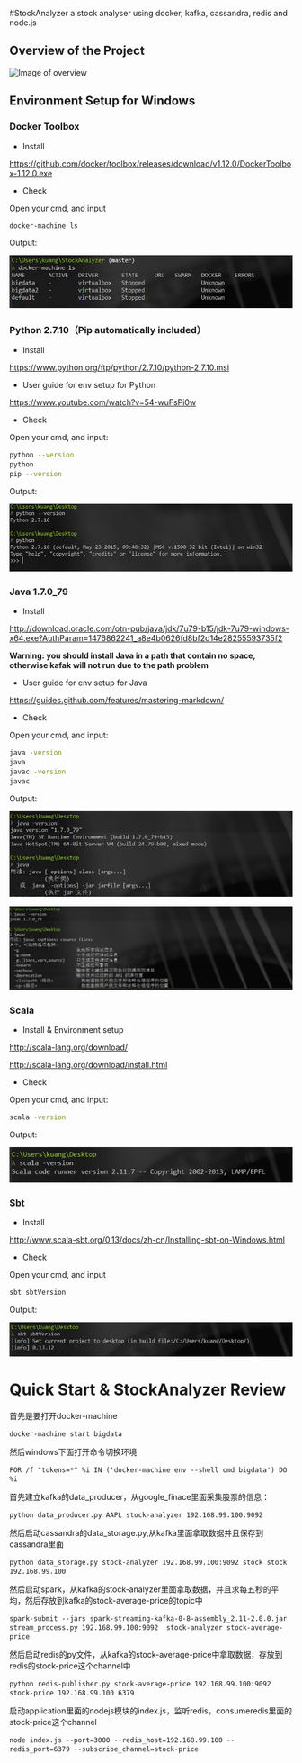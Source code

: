 #StockAnalyzer
a stock analyser using docker, kafka, cassandra, redis and node.js 
## Overview of the Project 

![Image of overview](https://github.com/ZhengKuang/StockAnalyzer/blob/master/images/overview.gif)

## Environment Setup for Windows
### Docker Toolbox

 - Install

https://github.com/docker/toolbox/releases/download/v1.12.0/DockerToolbox-1.12.0.exe

 - Check

Open your cmd, and input
```sh
docker-machine ls
```
Output:

![Image of docker](https://github.com/ZhengKuang/StockAnalyzer/blob/master/images/docker-machine%20ls.JPG)

### Python 2.7.10（Pip automatically included）

 - Install

https://www.python.org/ftp/python/2.7.10/python-2.7.10.msi

 - User guide for env setup for Python

https://www.youtube.com/watch?v=54-wuFsPi0w

 - Check

Open your cmd, and input:
```sh
python --version
python
pip --version
```
Output:

![Image of python](https://github.com/ZhengKuang/StockAnalyzer/blob/master/images/python.JPG)

### Java 1.7.0_79

 - Install

http://download.oracle.com/otn-pub/java/jdk/7u79-b15/jdk-7u79-windows-x64.exe?AuthParam=1476862241_a8e4b0626fd8bf2d14e28255593735f2

**Warning: you should install Java in a path that contain no space, otherwise kafak will not run due to the path problem**

 - User guide for env setup for Java

https://guides.github.com/features/mastering-markdown/

 - Check

Open your cmd, and input:
```sh
java -version
java
javac -version
javac
```
Output:

![Image of Java](https://github.com/ZhengKuang/StockAnalyzer/blob/master/images/Java.JPG)

![Image of Javac](https://github.com/ZhengKuang/StockAnalyzer/blob/master/images/javac.JPG)

### Scala 

 - Install & Environment setup
 
http://scala-lang.org/download/

http://scala-lang.org/download/install.html

 - Check

Open your cmd, and input:
```sh
scala -version
```
Output:

![Image of scala](https://github.com/ZhengKuang/StockAnalyzer/blob/master/images/scala.JPG)

### Sbt

 - Install

http://www.scala-sbt.org/0.13/docs/zh-cn/Installing-sbt-on-Windows.html

 - Check

Open your cmd, and input 
```sh
sbt sbtVersion
```
Output:

![Image of sbt](https://github.com/ZhengKuang/StockAnalyzer/blob/master/images/sbt.JPG)


# Quick Start & StockAnalyzer Review

首先是要打开docker-machine
```
docker-machine start bigdata
```
然后windows下面打开命令切换环境
```
FOR /f "tokens=*" %i IN ('docker-machine env --shell cmd bigdata') DO %i
```

首先建立kafka的data_producer，从google_finace里面采集股票的信息：
```
python data_producer.py AAPL stock-analyzer 192.168.99.100:9092
```
然后启动cassandra的data_storage.py,从kafka里面拿取数据并且保存到cassandra里面
```
python data_storage.py stock-analyzer 192.168.99.100:9092 stock stock 192.168.99.100
```
然后启动spark，从kafka的stock-analyzer里面拿取数据，并且求每五秒的平均，然后存放到kafka的stock-average-price的topic中
```
spark-submit --jars spark-streaming-kafka-0-8-assembly_2.11-2.0.0.jar stream_process.py 192.168.99.100:9092  stock-analyzer stock-average-price
```
然后启动redis的py文件，从kafka的stock-average-price中拿取数据，存放到redis的stock-price这个channel中
```
python redis-publisher.py stock-average-price 192.168.99.100:9092 stock-price 192.168.99.100 6379
```

启动application里面的nodejs模块的index.js，监听redis，consumeredis里面的stock-price这个channel
```
node index.js --port=3000 --redis_host=192.168.99.100 --redis_port=6379 --subscribe_channel=stock-price
```


